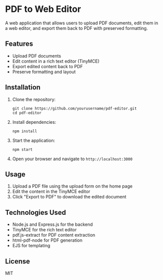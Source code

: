 # PDF to Web Editor

A web application that allows users to upload PDF documents, edit them in a web editor, and export them back to PDF with preserved formatting.

## Features

- Upload PDF documents
- Edit content in a rich text editor (TinyMCE)
- Export edited content back to PDF
- Preserve formatting and layout

## Installation

1. Clone the repository:

   ```
   git clone https://github.com/yourusername/pdf-editor.git
   cd pdf-editor
   ```

2. Install dependencies:

   ```
   npm install
   ```

3. Start the application:

   ```
   npm start
   ```

4. Open your browser and navigate to `http://localhost:3000`

## Usage

1. Upload a PDF file using the upload form on the home page
2. Edit the content in the TinyMCE editor
3. Click "Export to PDF" to download the edited document

## Technologies Used

- Node.js and Express.js for the backend
- TinyMCE for the rich text editor
- pdf.js-extract for PDF content extraction
- html-pdf-node for PDF generation
- EJS for templating

## License

MIT

